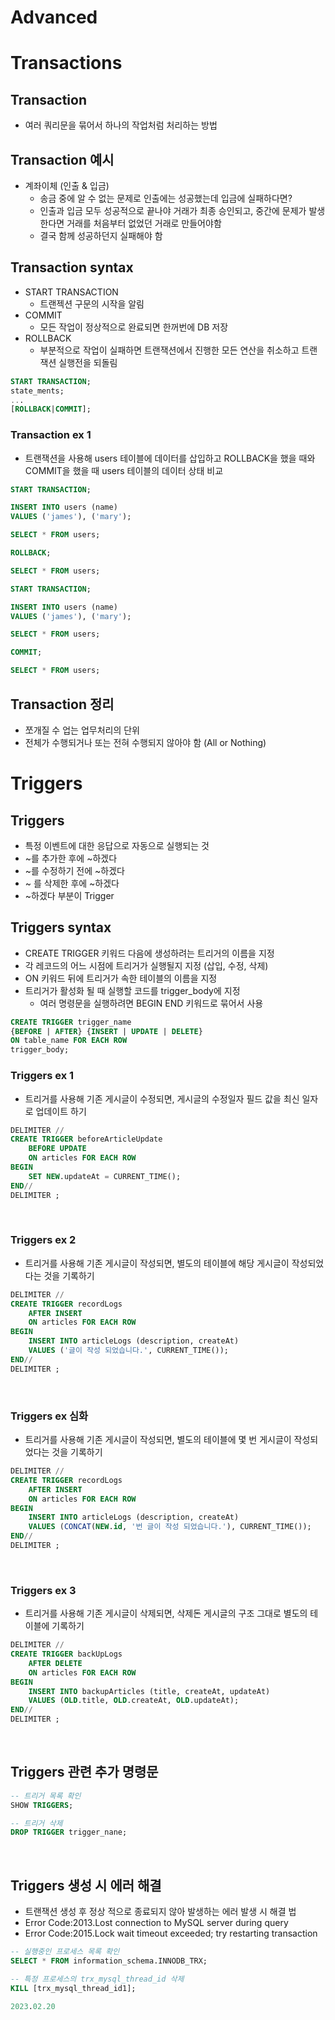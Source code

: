 # **Advanced**

# Transactions

## Transaction
* 여러 쿼리문을 묶어서 하나의 작업처럼 처리하는 방법

## Transaction 예시
* 계좌이체 (인출 & 입금)
  * 송금 중에 알 수 없는 문제로 인출에는 성공했는데 입금에 실패하다면?
  * 인출과 입금 모두 성공적으로 끝나야 거래가 최종 승인되고, 중간에 문제가 발생한다면 거래를 처음부터 없었던 거래로 만들어야함
  * 결국 함께 성공하던지 실패해야 함

## Transaction syntax
* START TRANSACTION
  * 트랜젝션 구문의 시작을 알림
* COMMIT
  * 모든 작업이 정상적으로 완료되면 한꺼번에 DB 저장
* ROLLBACK
  * 부분적으로 작업이 실패하면 트랜잭션에서 진행한 모든 연산을 취소하고 트랜잭션 실행전을 되돌림
```sql
START TRANSACTION;
state_ments;
...
[ROLLBACK|COMMIT];
```

### Transaction ex 1
* 트랜잭션을 사용해 users 테이블에 데이터를 삽입하고 ROLLBACK을 했을 때와 COMMIT을 했을 때 users 테이블의 데이터 상태 비교
```sql
START TRANSACTION;

INSERT INTO users (name)
VALUES ('james'), ('mary');

SELECT * FROM users;

ROLLBACK;

SELECT * FROM users;
```

```sql
START TRANSACTION;

INSERT INTO users (name)
VALUES ('james'), ('mary');

SELECT * FROM users;

COMMIT;

SELECT * FROM users;
```

## Transaction 정리
* 쪼개질 수 업는 업무처리의 단위
* 전체가 수행되거나 또는 전혀 수행되지 않아야 함 (All or Nothing)

# Triggers

## Triggers
* 특정 이벤트에 대한 응답으로 자동으로 실행되는 것
* ~를 추가한 후에 ~하겠다
* ~를 수정하기 전에 ~하겠다
* ~ 를 삭제한 후에 ~하겠다
* ~하겠다 부분이 Trigger

## Triggers syntax
* CREATE TRIGGER 키워드 다음에 생성하려는 트리거의 이름을 지정
* 각 레코드의 어느 시점에 트리거가 실행될지 지정 (삽입, 수정, 삭제)
* ON 키워드 뒤에 트리거가 속한 테이블의 이름을 지정
* 트리거가 활성화 될 때 실행할 코드를 trigger_body에 지정
  * 여러 명령문을 실행하려면 BEGIN END 키워드로 묶어서 사용
```sql
CREATE TRIGGER trigger_name
{BEFORE | AFTER} {INSERT | UPDATE | DELETE}
ON table_name FOR EACH ROW
trigger_body;
```

### Triggers ex 1
* 트리거를 사용해 기존 게시글이 수정되면, 게시글의 수정일자 필드 값을 최신 일자로 업데이트 하기
```sql
DELIMITER //
CREATE TRIGGER beforeArticleUpdate
	BEFORE UPDATE
    ON articles FOR EACH ROW
BEGIN
	SET NEW.updateAt = CURRENT_TIME();
END//
DELIMITER ;
```

<br/>

### Triggers ex 2
* 트리거를 사용해 기존 게시글이 작성되면, 별도의 테이블에 해당 게시글이 작성되었다는 것을 기록하기
```sql
DELIMITER //
CREATE TRIGGER recordLogs
	AFTER INSERT
    ON articles FOR EACH ROW
BEGIN 
	INSERT INTO articleLogs (description, createAt)
    VALUES ('글이 작성 되었습니다.', CURRENT_TIME());
END//
DELIMITER ;
```

<br/>

### Triggers ex 심화
* 트리거를 사용해 기존 게시글이 작성되면, 별도의 테이블에 몇 번 게시글이 작성되었다는 것을 기록하기
```sql
DELIMITER //
CREATE TRIGGER recordLogs
	AFTER INSERT
    ON articles FOR EACH ROW
BEGIN 
	INSERT INTO articleLogs (description, createAt)
    VALUES (CONCAT(NEW.id, '번 글이 작성 되었습니다.'), CURRENT_TIME());
END//
DELIMITER ;
```

<br/>

### Triggers ex 3
* 트리거를 사용해 기존 게시글이 삭제되면, 삭제돈 게시글의 구조 그대로 별도의 테이블에 기록하기
```sql
DELIMITER //
CREATE TRIGGER backUpLogs
	AFTER DELETE
	ON articles FOR EACH ROW
BEGIN
	INSERT INTO backupArticles (title, createAt, updateAt)
    VALUES (OLD.title, OLD.createAt, OLD.updateAt);
END//
DELIMITER ;
```

<br/>

## Triggers 관련 추가 명령문
```sql
-- 트리거 목록 확인
SHOW TRIGGERS;

-- 트리거 삭제
DROP TRIGGER trigger_nane;
```

<br/>

## Triggers 생성 시 에러 해결
* 트랜잭션 생성 후 정상 적으로 종료되지 않아 발생하는 에러 발생 시 해결 법
* Error Code:2013.Lost connection to MySQL server during query
* Error Code:2015.Lock wait timeout exceeded; try restarting transaction
```sql
-- 실행중인 프로세스 목록 확인
SELECT * FROM information_schema.INNODB_TRX;

-- 특정 프로세스의 trx_mysql_thread_id 삭제
KILL [trx_mysql_thread_id1];

2023.02.20